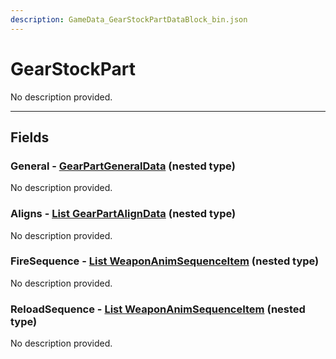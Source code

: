 ```yaml
---
description: GameData_GearStockPartDataBlock_bin.json
---
```


# GearStockPart

No description provided.

***

## Fields

### General - [GearPartGeneralData](../../nested-types/gearpartgeneraldata.md) (nested type)

No description provided.

### Aligns - [List GearPartAlignData](../../nested-types/gearpartaligndata.md) (nested type)

No description provided.

### FireSequence - [List WeaponAnimSequenceItem](../../nested-types/weaponanimsequenceitem.md) (nested type)

No description provided.

### ReloadSequence - [List WeaponAnimSequenceItem](../../nested-types/weaponanimsequenceitem.md) (nested type)

No description provided.
